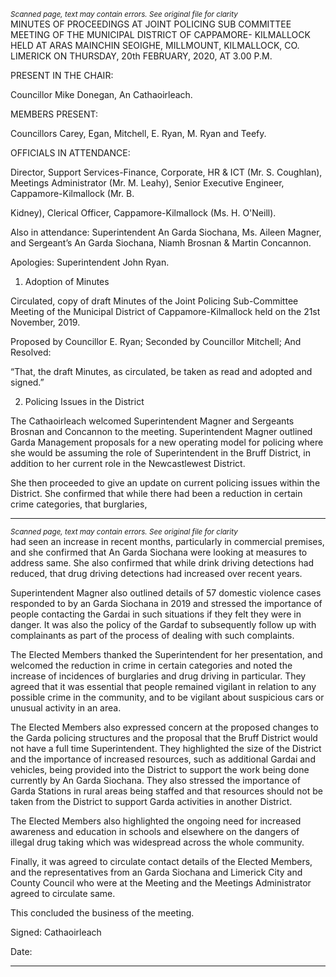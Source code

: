 *<small>Scanned page, text may contain errors. See original file for clarity</small>*  
MINUTES OF PROCEEDINGS AT JOINT POLICING SUB COMMITTEE
MEETING OF THE MUNICIPAL DISTRICT OF CAPPAMORE-
KILMALLOCK HELD AT ARAS MAINCHIN SEOIGHE, MILLMOUNT,
KILMALLOCK, CO. LIMERICK ON THURSDAY, 20th FEBRUARY, 2020,
AT 3.00 P.M.

PRESENT IN THE CHAIR:

Councillor Mike Donegan, An Cathaoirleach.

MEMBERS PRESENT:

Councillors Carey, Egan, Mitchell, E. Ryan, M. Ryan and Teefy.

OFFICIALS IN ATTENDANCE:

Director, Support Services-Finance, Corporate, HR & ICT (Mr. S. Coughlan), Meetings
Administrator (Mr. M. Leahy), Senior Executive Engineer, Cappamore-Kilmallock (Mr. B.

Kidney), Clerical Officer, Cappamore-Kilmallock (Ms. H. O'Neill).

Also in attendance: Superintendent An Garda Siochana, Ms. Aileen Magner, and Sergeant’s
An Garda Siochana, Niamh Brosnan & Martin Concannon.

Apologies: Superintendent John Ryan.

1. Adoption of Minutes

Circulated, copy of draft Minutes of the Joint Policing Sub-Committee Meeting of the
Municipal District of Cappamore-Kilmallock held on the 21st November, 2019.

Proposed by Councillor E. Ryan;
Seconded by Councillor Mitchell;
And Resolved:

“That, the draft Minutes, as circulated, be taken as read and adopted and signed.”

2. Policing Issues in the District

The Cathaoirleach welcomed Superintendent Magner and Sergeants Brosnan and Concannon
to the meeting. Superintendent Magner outlined Garda Management proposals for a new
operating model for policing where she would be assuming the role of Superintendent in the
Bruff District, in addition to her current role in the Newcastlewest District.

She then proceeded to give an update on current policing issues within the District. She
confirmed that while there had been a reduction in certain crime categories, that burglaries,

---
*<small>Scanned page, text may contain errors. See original file for clarity</small>*  
had seen an increase in recent months, particularly in commercial premises, and she
confirmed that An Garda Siochana were looking at measures to address same. She also
confirmed that while drink driving detections had reduced, that drug driving detections had
increased over recent years.

Superintendent Magner also outlined details of 57 domestic violence cases responded to by
an Garda Siochana in 2019 and stressed the importance of people contacting the Gardai in
such situations if they felt they were in danger. It was also the policy of the Gardaf to
subsequently follow up with complainants as part of the process of dealing with such
complaints.

The Elected Members thanked the Superintendent for her presentation, and welcomed the
reduction in crime in certain categories and noted the increase of incidences of burglaries and
drug driving in particular. They agreed that it was essential that people remained vigilant in
relation to any possible crime in the community, and to be vigilant about suspicious cars or
unusual activity in an area.

The Elected Members also expressed concern at the proposed changes to the Garda policing
structures and the proposal that the Bruff District would not have a full time Superintendent.
They highlighted the size of the District and the importance of increased resources, such as
additional Gardai and vehicles, being provided into the District to support the work being
done currently by An Garda Siochana. They also stressed the importance of Garda Stations in
rural areas being staffed and that resources should not be taken from the District to support
Garda activities in another District.

The Elected Members also highlighted the ongoing need for increased awareness and
education in schools and elsewhere on the dangers of illegal drug taking which was
widespread across the whole community.

Finally, it was agreed to circulate contact details of the Elected Members, and the
representatives from an Garda Siochana and Limerick City and County Council who were at
the Meeting and the Meetings Administrator agreed to circulate same.

This concluded the business of the meeting.

Signed:
Cathaoirleach

Date:

---
